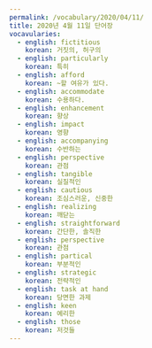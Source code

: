 ```yaml
---
permalink: /vocabulary/2020/04/11/
title: 2020년 4월 11일 단어장
vocavularies:
  - english: fictitious
    korean: 거짓의, 허구의
  - english: particularly
    korean: 특히
  - english: afford
    korean: ~할 여유가 있다.
  - english: accommodate
    korean: 수용하다.
  - english: enhancement
    korean: 향상
  - english: impact
    korean: 영향
  - english: accompanying
    korean: 수반하는
  - english: perspective
    korean: 관점
  - english: tangible
    korean: 실질적인
  - english: cautious
    korean: 조심스러운, 신중한
  - english: realizing
    korean: 깨닫는
  - english: straightforward
    korean: 간단한, 솔직한
  - english: perspective
    korean: 관점
  - english: partical
    korean: 부분적인
  - english: strategic
    korean: 전략적인
  - english: task at hand
    korean: 당면한 과제
  - english: keen
    korean: 예리한
  - english: those
    korean: 저것들
---
```

